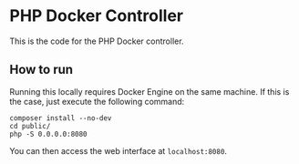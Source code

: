 # PHP Docker Controller

This is the code for the PHP Docker controller.

## How to run

Running this locally requires Docker Engine on the same machine. 
If this is the case, just execute the following command:

```
composer install --no-dev
cd public/
php -S 0.0.0.0:8080
```

You can then access the web interface at `localhost:8080`.
